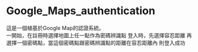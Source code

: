 # Google_Maps_authentication

  這是一個植基於Google Map的認證系統。 <br />
  一開始，在註冊時選擇地圖上任一點作為密碼辨識點
  登入時，先選擇容忍距離
  再選擇一個密碼點，當這個密碼點跟密碼辨識點的距離在容忍距離內
  則登入成功
  
  
